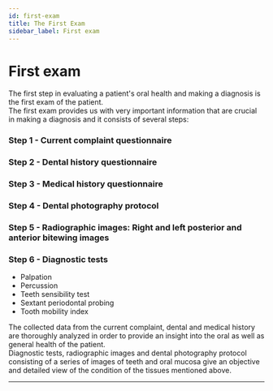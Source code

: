 ```yaml
---
id: first-exam
title: The First Exam
sidebar_label: First exam
---
```

# First exam
  
The first step in evaluating a patient's oral health and making a diagnosis is the first exam of the patient.  
The first exam provides us with very important information that are crucial in making a diagnosis and it consists of several steps:

### Step 1 - Current complaint questionnaire

### Step 2 - Dental history questionnaire

### Step 3 - Medical history questionnaire

### Step 4 - Dental photography protocol

### Step 5 - Radiographic images: Right and left posterior and anterior bitewing images

### Step 6 - Diagnostic tests
 * Palpation
*  Percussion
* Teeth sensibility test
*  Sextant periodontal probing 
* Tooth mobility index

The collected data from the current complaint, dental and medical history are thoroughly analyzed in order to provide an insight into the oral as well as general health of the patient.   
Diagnostic tests, radiographic images and dental photography protocol consisting of a series of images of teeth and oral mucosa give an objective and detailed view of the condition of the tissues mentioned above.

---

